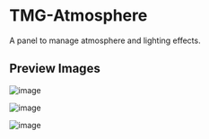 # TMG-Atmosphere
A panel to manage atmosphere and lighting effects.

## Preview Images
![image](https://user-images.githubusercontent.com/11281480/163505891-cdb7a69f-586d-4618-953d-25f50a21535f.png)

![image](https://user-images.githubusercontent.com/11281480/163505930-b720de15-f4f1-43b9-9d09-5b4073e048b9.png)

![image](https://user-images.githubusercontent.com/11281480/163505946-e0ce40dc-cec5-444e-8d1c-311b4e45d789.png)

